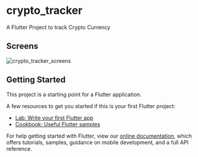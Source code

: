 # crypto_tracker

A Flutter Project to track Crypto Currency

## Screens
![crypto_tracker_screens](https://user-images.githubusercontent.com/90062803/171877312-99b44a70-50ec-46f6-b3f1-e67e21f6221a.png)


## Getting Started

This project is a starting point for a Flutter application.

A few resources to get you started if this is your first Flutter project:

- [Lab: Write your first Flutter app](https://flutter.dev/docs/get-started/codelab)
- [Cookbook: Useful Flutter samples](https://flutter.dev/docs/cookbook)

For help getting started with Flutter, view our
[online documentation](https://flutter.dev/docs), which offers tutorials,
samples, guidance on mobile development, and a full API reference.
